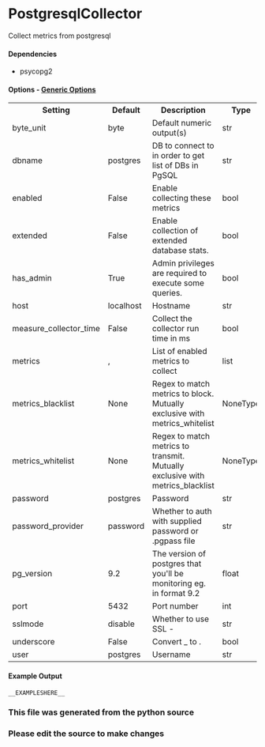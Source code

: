 PostgresqlCollector
=====

Collect metrics from postgresql

#### Dependencies

 * psycopg2


#### Options - [Generic Options](Configuration)

<table><tr><th>Setting</th><th>Default</th><th>Description</th><th>Type</th></tr>
<tr><td>byte_unit</td><td>byte</td><td>Default numeric output(s)</td><td>str</td></tr>
<tr><td>dbname</td><td>postgres</td><td>DB to connect to in order to get list of DBs in PgSQL</td><td>str</td></tr>
<tr><td>enabled</td><td>False</td><td>Enable collecting these metrics</td><td>bool</td></tr>
<tr><td>extended</td><td>False</td><td>Enable collection of extended database stats.</td><td>bool</td></tr>
<tr><td>has_admin</td><td>True</td><td>Admin privileges are required to execute some queries.</td><td>bool</td></tr>
<tr><td>host</td><td>localhost</td><td>Hostname</td><td>str</td></tr>
<tr><td>measure_collector_time</td><td>False</td><td>Collect the collector run time in ms</td><td>bool</td></tr>
<tr><td>metrics</td><td>,</td><td>List of enabled metrics to collect</td><td>list</td></tr>
<tr><td>metrics_blacklist</td><td>None</td><td>Regex to match metrics to block. Mutually exclusive with metrics_whitelist</td><td>NoneType</td></tr>
<tr><td>metrics_whitelist</td><td>None</td><td>Regex to match metrics to transmit. Mutually exclusive with metrics_blacklist</td><td>NoneType</td></tr>
<tr><td>password</td><td>postgres</td><td>Password</td><td>str</td></tr>
<tr><td>password_provider</td><td>password</td><td>Whether to auth with supplied password or .pgpass file  <password|pgpass></td><td>str</td></tr>
<tr><td>pg_version</td><td>9.2</td><td>The version of postgres that you'll be monitoring eg. in format 9.2</td><td>float</td></tr>
<tr><td>port</td><td>5432</td><td>Port number</td><td>int</td></tr>
<tr><td>sslmode</td><td>disable</td><td>Whether to use SSL - <disable|allow|require|...></td><td>str</td></tr>
<tr><td>underscore</td><td>False</td><td>Convert _ to .</td><td>bool</td></tr>
<tr><td>user</td><td>postgres</td><td>Username</td><td>str</td></tr>
</table>

#### Example Output

```
__EXAMPLESHERE__
```

### This file was generated from the python source
### Please edit the source to make changes

